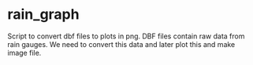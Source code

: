 # rain_graph
Script to convert dbf files to plots in png.
DBF files contain raw data from rain gauges. We need to convert this data and later plot this and make image file.